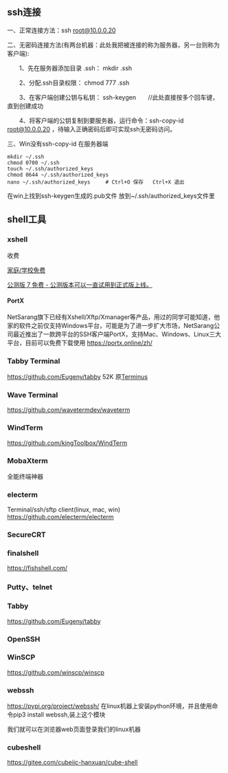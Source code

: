 
## ssh连接
一、正常连接方法：ssh root@10.0.0.20

二、无密码连接方法(有两台机器：此处我把被连接的称为服务器，另一台则称为客户端):

　　1、先在服务器添加目录 .ssh： mkdir  .ssh

　　2、分配.ssh目录权限： chmod 777 .ssh

　　3、在客户端创建公钥与私钥： ssh-keygen　　//此处直接按多个回车键，直到创建成功

　　4、将客户端的公钥复制到要服务器，运行命令：ssh-copy-id root@10.0.0.20 ，待输入正确密码后即可实现ssh无密码访问。

三、Win没有ssh-copy-id
在服务器端
```
mkdir ~/.ssh
chmod 0700 ~/.ssh
touch ~/.ssh/authorized_keys
chmod 0644 ~/.ssh/authorized_keys
nano ~/.ssh/authorized_keys     # Ctrl+O 保存   Ctrl+X 退出
```
在win上找到ssh-keygen生成的.pub文件 放到~/.ssh/authorized_keys文件里

## shell工具
### xshell
收费

[家庭/学校免费](https://www.netsarang.com/zh/free-for-home-school/)

[公测版 7 免费 - 公测版本可以一直试用到正式版上线。](https://www.netsarang.com/zh/version-7-open-beta/)
#### PortX
NetSarang旗下已经有Xshell/Xftp/Xmanager等产品，用过的同学可能知道，他家的软件之前仅支持Windows平台，可能是为了进一步扩大市场，NetSarang公司最近推出了一款跨平台的SSH客户端PortX，支持Mac、Windows、Linux三大平台，目前可以免费下载使用
https://portx.online/zh/

### Tabby Terminal
https://github.com/Eugeny/tabby 52K
原[Terminus](https://github.com/Eugeny/terminus)

### Wave Terminal
https://github.com/wavetermdev/waveterm

### WindTerm
https://github.com/kingToolbox/WindTerm

### MobaXterm
全能终端神器
### electerm
Terminal/ssh/sftp client(linux, mac, win)
https://github.com/electerm/electerm


### SecureCRT

### finalshell
https://fishshell.com/
### Putty、telnet
### Tabby
https://github.com/Eugeny/tabby

### OpenSSH
### WinSCP
https://github.com/winscp/winscp
### webssh
https://pypi.org/project/webssh/
在linux机器上安装python环境，并且使用命令pip3 install webssh,装上这个模块

我们就可以在浏览器web页面登录我们的linux机器


### cubeshell
https://gitee.com/cubeiic-hanxuan/cube-shell